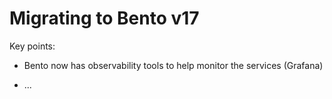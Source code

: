# Migrating to Bento v17

Key points:
* Bento now has observability tools to help monitor the services (Grafana)
<!-- TODO: add migration guide for Grafana, with examples of user role attribution -->
* ...
